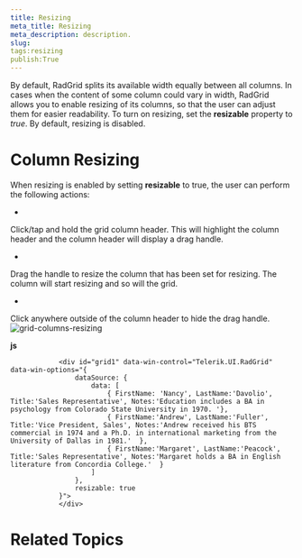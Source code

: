 ```yaml
---
title: Resizing
meta_title: Resizing
meta_description: description.
slug: 
tags:resizing
publish:True
---
```



By default, RadGrid splits its available width equally between all columns. In cases when the content of some column could vary in width, RadGrid allows you to
				enable resizing of its columns, so that the user can adjust them for easier readability. To turn on resizing, set the
				__resizable__ property to *true*. By default, resizing is disabled.
			

# Column Resizing

When resizing is enabled by setting __resizable__ to true, the user can perform the following actions:
				

* 

Click/tap and hold the grid column header. This will highlight the column header and the column header will display a drag handle.
						

* 

Drag the handle to resize the column that has been set for resizing. The column will start resizing and so will the grid.

* 

Click anywhere outside of the column header to hide the drag handle.![grid-columns-resizing](../Media/Controls\Grid\grid-columns-resizing.png)


 __js__
    


				<div id="grid1" data-win-control="Telerik.UI.RadGrid" data-win-options="{
					dataSource: {
						data: [
							{ FirstName: 'Nancy', LastName:'Davolio', Title:'Sales Representative', Notes:'Education includes a BA in psychology from Colorado State University in 1970. '},
							{ FirstName:'Andrew', LastName:'Fuller', Title:'Vice President, Sales', Notes:'Andrew received his BTS commercial in 1974 and a Ph.D. in international marketing from the University of Dallas in 1981.'  },
							{ FirstName:'Margaret', LastName:'Peacock', Title:'Sales Representative', Notes:'Margaret holds a BA in English literature from Concordia College.'  }
						]
					},
					resizable: true
				}">
				</div>



# Related Topics
